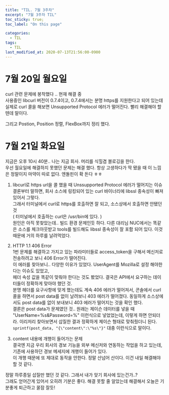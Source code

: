 ```yaml
---
title: "TIL. 7월 3주차"
excerpt: "7월 3주차 TIL"
toc_sticky: true;
toc_label: "On this page"

categories:
  - TIL
tags:
  - TIL
last_modified_at: 2020-07-13T21:56:00-0900
---
```


# 7월 20일 월요일

curl 관련 문제에 봉착했다 .. 현재 해결 중  
사용중인 libcurl 버전이 0.7.4이고, 0.7.4에서는 분명 https를 지원한다고 되어 있는데 실제로 curl 콜을 해보면 Unsupported Protocol 에러가 떨어진다. 빨리 해결해야 할 텐데 말이다.

그리고 Postion, Position 정렬, FlexBox까지 정리 했다.

# 7월 21일 화요일
지금은 오후 10시 40분.. 나는 지금 회사. 머리를 식힐겸 블로깅을 한다.  
우선 월요일에 해결하지 못했던 문제는 해결 했다. 항상 고생하다가 딱 됐을 때 이 느낌은 정말이지 마약이 따로 없다. 엔돌핀이 확 돈다 ㅎㅎ  

1. libcurl로 https url을 콜 했을 때 Unssupported Protocol 에러가 떨어지는 이슈  
결론부터 말하면, 회사 소스에 링킹되어 있는 curl 바이너리에 libssl 종속성이 빠져 있어서 그렇다.  
그래서 터미널에서 curl로 https를 호출하면 잘 되고, 소스상에서 호출하면 안됐던 것  
( 터미널에서 호출하는 curl은 /usr/bin에 있다. )  
원인은 아직 못찾았는데.. 빌드 환경 문제인듯 하다. 다른 대리님 NUC에서는 똑같은 소스를 체크아웃받고 tools를 빌드해도 libssl 종속성이 잘 포함 되어 있다.  이것때문에 거의 하루를 날려먹었다.

2. HTTP 1.1 406 Error  
1번 문제를 해결하고 가지고 있는 파라미터들로 access_token을 구해서 메신저로 전송하려고 보니 406 Error가 떨어진다.  
이 에러를 찾아보니.. 다양한 이유가 있었다. UserAgent를 Mozilla로 설정 해야한다는 이슈도 있었고,  
헤더 속성 값을 똑같이 맞춰야 한다는 것도 봤었다. 결국은 API에서 요구하는 데이터들이 정확하게 맞아야 했던 것.  
분명 헤더를 요구사항에 맞게 했는데도 계속 406 에러가 떨어져서, 콘솔에서 curl 콜을 하면서 post data를 없이 날려보니 403 에러가 떨어졌다. 동일하게 소스상에서도 post data를 없이 보내보니 403 에러가 떨어지는 것을 확인 했다.  
결론은 post data가 문제였던 것.. 원래는 제이슨 데이터를 넣을 때 "UserName=%s&Password=%" 이런식으로 넣었었는데, 이렇게 하면 안되더라. 이리저리 찾아보면서 삽질한 결과 정확하게 제이슨 형태로 맞춰줬더니 된다.
`sprintf(post_data, "{\"content\":\"%s\"}"` 대충 이런식으로 말이다.  

3. content 내용에 개행이 들어가는 문제  
결국엔 지금 우리 회사의 경보 기능을 외부 메신저와 연동하는 작업을 하고 있는데, 기존에 사용하던 경보 메세지에 개행이 들어가 있다.  
이 개행 때문에 또 제대로 동작을 안한다. 정말 산넘어 산이다. 이건 내일 해결해야 할 것 같다.  

정말 하루종일 삽질만 했던 것 같다. 그래서 내가 앚기 회사에 있는건가..?  
그래도 얻어간게 있어서 오히려 기분은 좋다. 해결 못할 줄 알았는데 해결해서 오늘은 기분좋게 퇴근하고 꿀잠 잘듯!


